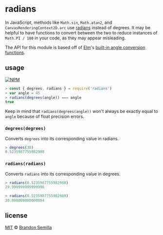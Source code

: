 # radians
In JavaScript, methods like `Math.sin`, `Math.atan2`, and `CanvasRenderingContext2D.arc` use [radians](https://en.wikipedia.org/wiki/Radian) instead of degrees. It may be helpful to have functions to convert between the two to reduce instances of `Math.PI / 180` in your code, as they may appear misleading.

The API for this module is based off of [Elm](http://elm-lang.org)'s [built-in angle conversion functions](http://package.elm-lang.org/packages/elm-lang/core/5.1.1/Basics#angle-conversions).

## usage
[![NPM](https://nodei.co/npm/radians.png?mini)](https://www.npmjs.com/package/radians)
```js
> const { degrees, radians } = require('radians')
> var angle = 45
> radians(degrees(angle)) === angle
true
```

Keep in mind that `radians(degrees(angle))` won't always be exactly equal to `angle` because of float precision errors.

### `degrees(degrees)`
Converts `degrees` into its corresponding value in radians.
```js
> degrees(30)
0.5235987755982988
```

### `radians(radians)`
Converts `radians` into its corresponding value in degrees.
```js
> radians(0.5235987755982988)
29.999999999999996

> radians(0.5235987755982989)
30.000000000000004
```

## license
[MIT](https://opensource.org/licenses/MIT) © [Brandon Semilla](https://git.io/semibran)
